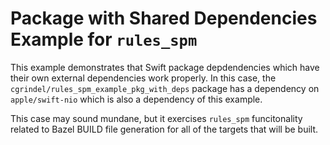 # Package with Shared Dependencies Example for `rules_spm`

This example demonstrates that Swift package depdendencies which have their own external
dependencies work properly. In this case, the `cgrindel/rules_spm_example_pkg_with_deps` package has
a dependency on `apple/swift-nio` which is also a dependency of this example.

This case may sound mundane, but it exercises `rules_spm` funcitonality related to Bazel BUILD file
generation for all of the targets that will be built.
